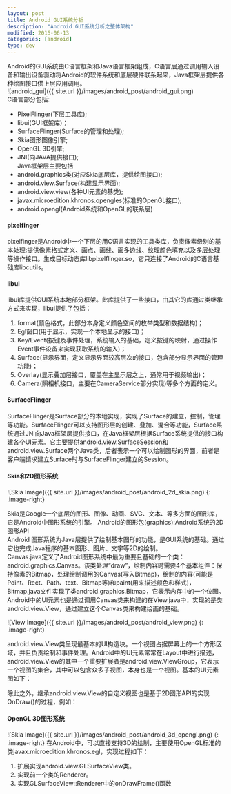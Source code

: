 ```yaml
---
layout: post
title: Android GUI系统分析
description: "Android GUI系统分析之整体架构"
modified: 2016-06-13
categories: [android]
type: dev
---
```


Android的GUI系统由C语言框架和Java语言框架组成，C语言层通过调用输入设备和输出设备驱动将Android的软件系统和底层硬件联系起来，Java框架层提供各种绘图接口供上层应用调用。  
![android_gui]({{ site.url }}/images/android_post/android_gui.png)  
C语言部分包括:  
* PixelFlinger(下层工具库);  
* libui(GUI框架库)；  
* SurfaceFlinger(Surface的管理和处理);
* Skia图形图像引擎;  
* OpenGL 3D引擎;  
* JNI(向JAVA提供接口);  
Java框架层主要包括  
* android.graphics类(对应Skia底层库，提供绘图接口);  
* android.view.Surface(构建显示界面);  
* android.view.view(各种UI元素的基类);  
* javax.microedition.khronos.opengles(标准的OpenGL接口);  
* android.opengl(Android系统和OpenGL的联系层)    
<!-- more -->  
#### pixelfinger
pixelfinger是Android中一个下层的用C语言实现的工具类库，负责像素级别的基本处理:提供像素格式定义、画点、画线、画多边线、纹理颜色填充以及多层处理等操作接口。生成目标动态库libpixelflinger.so，它只连接了Android的C语言基础库libcutils。  
#### libui
libui库提供GUI系统本地部分框架。此库提供了一些接口，由其它的库通过类继承方式来实现，libui提供了包括：  
  1. format(颜色格式，此部分本身定义颜色空间的枚举类型和数据结构)；  
  2. Egl窗口(用于显示，实现一个本地显示的接口)；  
  3. Key/Event(按键及事件处理，系统输入的基础，定义按键的映射，通过操作Event事件设备来实现获取系统的输入)；
  4. Surface(显示界面，定义显示界面较高层次的接口，包含部分显示界面的管理功能)；  
  5. Overlay(显示叠加层接口，覆盖在主显示层之上，通常用于视频输出)；  
  6. Camera(照相机接口，主要在CameraService部分实现)等多个方面的定义。      

#### SurfaceFlinger
SurfaceFlinger是Surface部分的本地实现，实现了Surface的建立，控制，管理等功能。SurfaceFlinger可以支持图形层的创建、叠加、混合等功能，Surface系统通过JNI向Java框架层提供接口，在Java框架层根据Surface系统提供的接口构建各个UI元素。它主要提供android.view.SurfaceSession和android.view.Surface两个Java类，后者表示一个可以绘制图形的界面，前者是客户端请求建立Surface时与SurfaceFlinger建立的Session。 
#### Skia和2D图形系统  
![Skia Image]({{ site.url }}/images/android_post/android_2d_skia.png)
{: .image-right}  

Skia是Google一个底层的图形、图像、动画、SVG、文本、等多方面的图形库，它是Android中图形系统的引擎。 
Android的图形包(graphics):Android系统的2D图形API  
Android 图形系统为Java层提供了绘制基本图形的功能，是GUI系统的基础。通过它也完成Java程序的基本图形、图片、文字等2D的绘制。  
Canvas.java定义了Android图形系统中最为重要且基础的一个类：android.graphics.Canvas。该类处理“draw”，绘制内容时需要4个基本组件：保持像素的Bitmap，处理绘制调用的Canvas(写入Bitmap)，绘制的内容(可能是Point、Rect、Path、text、Bitmap等)和paint(用来描述颜色和样式)，Bitmap.java文件实现了类android.graphics.Bitmap，它表示内存中的一个位图。Android中的UI元素也是通过调用Canvas类来构建的在View.java中，实现的是类android.view.View，通过建立这个Canvas类来构建绘画的基础。  

![View Image]({{ site.url }}/images/android_post/android_view.png)
{: .image-right}

android.view.View类呈现最基本的UI构造块。一个视图占据屏幕上的一个方形区域，并且负责绘制和事件处理。Android中的UI元素常常在Layout中进行描述，android.view.View的其中一个重要扩展者是android.view.ViewGroup，它表示一个视图的集合，其中可以包含众多子视图，本身也是一个视图。基本的UI元素图如下：  

除此之外，继承android.view.View的自定义视图也是基于2D图形API的实现OnDraw()的过程，例如：  

#### OpenGL 3D图形系统
![Skia Image]({{ site.url }}/images/android_post/android_3d_opengl.png)
{: .image-right} 
在Android中，可以直接支持3D的绘制，主要使用OpenGL标准的类javax.microedition.khronos.egl，实现过程如下：  
1. 扩展实现android.view.GLSurfaceView类。  
2. 实现前一个类的Renderer。  
3. 实现GLSurfaceView::Renderer中的onDrawFrame()函数  

